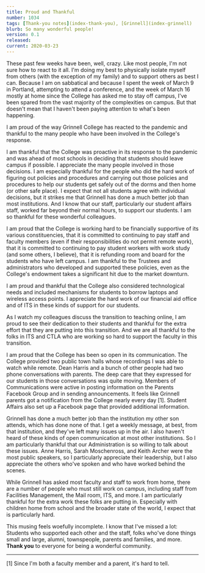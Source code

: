 ```yaml
---
title: Proud and Thankful
number: 1034
tags: [Thank-you notes](index-thank-you), [Grinnell](index-grinnell)
blurb: So many wonderful people!
version: 0.1
released: 
current: 2020-03-23
---
```

These past few weeks have been, well, crazy.  Like most people, I'm
not sure how to react to it all.  I'm doing my best to physically
isolate myself from others (with the exception of my family) and
to support others as best I can.  Because I am on sabbatical and
because I spent the week of March 9 in Portland, attempting to
attend a conference, and the week of March 16 mostly at home since
the College has asked me to stay off campus, I've been spared from
the vast majority of the complexities on campus.  But that doesn't
mean that I haven't been paying attention to what's been happening.

I am proud of the way Grinnell College has reacted to the pandemic and
thankful to the many people who have been involved in the College's
response.

I am thankful that the College was proactive in its response to the
pandemic and was ahead of most schools in deciding that students
should leave campus if possible.  I appreciate the many people
involved in those decisions.  I am especially thankful for the
people who did the hard work of figuring out policies and procedures
and carrying out those policies and procedures to help our students
get safely out of the dorms and then home (or other safe place).
I expect that not all students agree with individual decisions, but
it strikes me that Grinnell has done a much better job than most
institutions.  And I know that our staff, particularly our student
affairs staff, worked far beyond their normal hours, to support our
students.  I am so thankful for these wonderful colleagues.

I am proud that the College is working hard to be financially
supportive of its various constituencies, that it is committed to
continuing to pay staff and faculty members (even if their
responsibilities do not permit remote work), that it is committed
to continuing to pay student workers with work study (and some
others, I believe), that it is refunding room and board for the
students who have left campus.  I am thankful to the Trustees and
administrators who developed and supported these policies, even as
the College's endowment takes a significant hit due to the market
downturn.

I am proud and thankful that the College also considered technological
needs and included mechanisms for students to borrow laptops and
wireless access points.  I appreciate the hard work of our financial
aid office and of ITS in these kinds of support for our students.

As I watch my colleagues discuss the transition to teaching online,
I am proud to see their dedication to their students and thankful
for the extra effort that they are putting into this transition.
And we are all thankful to the folks in ITS and CTLA who are working
so hard to support the faculty in this transition.

I am proud that the College has been so open in its communication.
The College provided two public town halls whose recordings I was
able to watch while remote.  Dean Harris and a bunch of other people
had two phone conversations with parents.  The deep care that they
expressed for our students in those conversations was quite moving.
Members of Communications were active in posting information on the
Parents Facebook Group and in sending announcements.  It feels like
Grinnell parents got a notification from the College nearly every
day [1].  Student Affairs also set up a Facebook page that provided
additional information.

Grinnell has done a much better job than the institution my other
son attends, which has done none of that.  I get a weekly message,
at best, from that institution, and they've left many issues up in
the air.  I also haven't heard of these kinds of open communication
at most other institutions.  So I am particularly thankful that our
Administration is so willing to talk about these issues.  Anne
Harris, Sarah Moschenross, and Keith Archer were the most public
speakers, so I particularly appreciate their leadership, but I also
appreciate the others who've spoken and who have worked behind the
scenes.

While Grinnell has asked most faculty and staff to work from home,
there are a number of people who must still work on campus, including
staff from Facilities Management, the Mail room, ITS, and more.  I
am particularly thankful for the extra work these folks are putting
in.  Especially with children home from school and the broader state
of the world, I expect that is particularly hard.

This musing feels woefully incomplete.  I know that I've missed a
lot: Students who supported each other and the staff, folks who've
done things small and large, alumni, townspeople, parents and
families, and more.  **Thank you** to everyone for being a wonderful
community.

---

[1] Since I'm both a faculty member and a parent, it's hard to tell.
